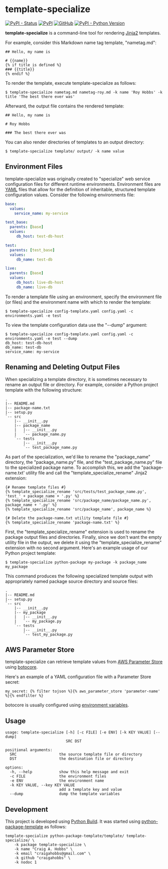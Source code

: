 # template-specialize

[![PyPI - Status](https://img.shields.io/pypi/status/template-specialize)](https://pypi.org/project/template-specialize/)
[![PyPI](https://img.shields.io/pypi/v/template-specialize)](https://pypi.org/project/template-specialize/)
[![GitHub](https://img.shields.io/github/license/craigahobbs/template-specialize)](https://github.com/craigahobbs/template-specialize/blob/main/LICENSE)
[![PyPI - Python Version](https://img.shields.io/pypi/pyversions/template-specialize)](https://pypi.org/project/template-specialize/)

**template-specialize** is a command-line tool for rendering
[Jinja2](https://jinja.palletsprojects.com/en/3.0.x/templates/)
templates.

For example, consider this Markdown name tag template, "nametag.md":

``` jinja2
## Hello, my name is

# {{name}}
{% if title is defined %}
### {{title}}
{% endif %}
```

To render the template, execute template-specialize as follows:

```
$ template-specialize nametag.md nametag-roy.md -k name 'Roy Hobbs' -k title 'The best there ever was'
```

Afterward, the output file contains the rendered template:

```
## Hello, my name is

# Roy Hobbs

### The best there ever was
```

You can also render directories of templates to an output directory:

```
$ template-specialize template/ output/ -k name value
```


## Environment Files

template-specialize was originally created to "specialize" web service configuration files for different runtime
environments. Environment files are [YAML](https://yaml.org/spec/1.2/spec.html) files that allow for the definition of
inheritable, structured template configuration values. Consider the following environments file:

``` yaml
base:
  values:
    service_name: my-service

test_base:
  parents: [base]
  values:
     db_host: test-db-host

test:
  parents: [test_base]
  values:
     db_name: test-db

live:
  parents: [base]
  values:
     db_host: live-db-host
     db_name: live-db
```

To render a template file using an environment, specify the environment file (or files) and the environment name with
which to render the template:

```
$ template-specialize config-template.yaml config.yaml -c environments.yaml -e test
```

To view the template configuration data use the "--dump" argument:

```
$ template-specialize config-template.yaml config.yaml -c environments.yaml -e test --dump
db_host: test-db-host
db_name: test-db
service_name: my-service
```


## Renaming and Deleting Output Files

When specializing a template directory, it is sometimes necessary to rename an output file or directory. For example,
consider a Python project template with the following structure:

```
.
|-- README.md
|-- package-name.txt
|-- setup.py
`-- src
    |-- __init__.py
    |-- package_name
    |   |-- __init__.py
    |   `-- package_name.py
    `-- tests
        |-- __init__.py
        `-- test_package_name.py
```

As part of the specialization, we'd like to rename the "package_name" directory, the "package_name.py" file, and the
"test_package_name.py" file to the specialized package name. To accomplish this, we add the "package-name.txt' utility
file and call the "template_specialize_rename" Jinja2 extension:

``` jinja2
{# Rename template files #}
{% template_specialize_rename 'src/tests/test_package_name.py', 'test_' + package_name + '.py' %}
{% template_specialize_rename 'src/package_name/package_name.py', package_name + '.py' %}
{% template_specialize_rename 'src/package_name', package_name %}

{# Delete the package-name.txt utility template file #}
{% template_specialize_rename 'package-name.txt' %}
```

First, the "template_specialize_rename" extension is used to rename the package output files and directories. Finally,
since we don't want the empty utility file in the output, we delete it using the "template_specialize_rename" extension
with no second argument. Here's an example usage of our Python project template:

```
$ template-specialize python-package my-package -k package_name my_package
```

This command produces the following specialized template output with appropriately named package source directory and
source files:

```
.
|-- README.md
|-- setup.py
`-- src
    |-- __init__.py
    |-- my_package
    |   |-- __init__.py
    |   `-- my_package.py
    `-- tests
        |-- __init__.py
        `-- test_my_package.py
```


## AWS Parameter Store

template-specialize can retrieve template values from
[AWS Parameter Store](https://docs.aws.amazon.com/systems-manager/latest/userguide/systems-manager-parameter-store.html)
using
[botocore](https://pypi.org/project/botocore/).

Here's an example of a YAML configuration file with a Parameter Store secret:

``` jinja2
my_secret: {% filter tojson %}{% aws_parameter_store 'parameter-name' %}{% endfilter %}
```

botocore is usually configured using
[environment variables](https://boto3.amazonaws.com/v1/documentation/api/latest/guide/configuration.html#using-environment-variables).


## Usage

```
usage: template-specialize [-h] [-c FILE] [-e ENV] [-k KEY VALUE] [--dump]
                           SRC DST

positional arguments:
  SRC                   the source template file or directory
  DST                   the destination file or directory

options:
  -h, --help            show this help message and exit
  -c FILE               the environment files
  -e ENV                the environment name
  -k KEY VALUE, --key KEY VALUE
                        add a template key and value
  --dump                dump the template variables
```


## Development

This project is developed using [Python Build](https://github.com/craigahobbs/python-build#readme). It was started
using [python-package-template](https://github.com/craigahobbs/python-package-template#readme) as follows:

```
template-specialize python-package-template/template/ template-specialize/ \
    -k package template-specialize \
    -k name "Craig A. Hobbs" \
    -k email "craigahobbs@gmail.com" \
    -k github "craigahobbs" \
    -k nodoc 1
```
